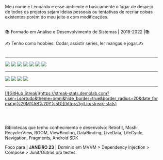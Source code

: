 <br/><br/>
 Meu nome é Leonardo e esse ambiente é basicamente o lugar de despejo de todos os projetos sejam ideias pessoais ou tentativas de recriar coisas existentes porém do meu jeito e com modificações. 
<br/><br/>

📚 Formado em Análise e Desenvolvimento de Sistemas | 2018-2022 |📚

✍ Tenho como hobbies: Codar, assistir series, ler mangas e jogar.✍
<br/><br/>

<!-- 🖊️ Codepen: [Leozinho](https://codepen.io/leozinhozddev) 🖊️-->
---
![](https://img.shields.io/badge/HTML5-E34F26?style=for-the-badge&logo=html5&logoColor=white)
![](https://img.shields.io/badge/CSS3-1572B6?style=for-the-badge&logo=css3&logoColor=white)
![](https://img.shields.io/badge/JavaScript-F7DF1E?style=for-the-badge&logo=javascript&logoColor=black)
![](https://img.shields.io/badge/Sass-CC6699?style=for-the-badge&logo=sass&logoColor=white)
![](https://img.shields.io/badge/Vue.js-35495E?style=for-the-badge&logo=vue.js&logoColor=4FC08D)
![](https://img.shields.io/badge/kotlin-%230095D5.svg?style=for-the-badge&logo=kotlin&logoColor=white)
![](https://img.shields.io/badge/figma-%23F24E1E.svg?style=for-the-badge&logo=figma&logoColor=white)

---

<div>
  <a href="https://codepen.io/leozinhozddev" target="_blank"><img src="https://img.shields.io/badge/Codepen-000000?style=for-the-badge&logo=codepen&logoColor=white" target="_blank"></a>
  <a href="https://github.com/lsortudo" target="_blank"><img src="https://img.shields.io/badge/github-%23121011.svg?style=for-the-badge&logo=github&logoColor=white" target="_blank"></a>
  <a href="https://www.linkedin.com/in/leozinhozd/" target="_blank"><img src="https://img.shields.io/badge/linkedin-%230077B5.svg?style=for-the-badge&logo=linkedin&logoColor=white" target="_blank"></a>
  <a href="mailto:lsortudo36@gmail.com"><img src="https://img.shields.io/badge/Gmail-D14836?style=for-the-badge&logo=gmail&logoColor=white"/><a/>
</div>

---


<div>
  <a href="https://github.com/lsortudo">
  [![GitHub Streak](https://streak-stats.demolab.com?user=Lsortudo&theme=omni&hide_border=true&border_radius=20&date_format=j%20M%5B%20Y%5D)](https://git.io/streak-stats)
  <a/>
</div>

 
  <br/><br/>

Bibliotecas que tenho conhecimento e desenvolvo: Retrofit, Moshi, RecyclerView, ROOM, ViewBinding, DataBinding, LiveData, LifeCycle, Navigation, Fragments, Android SDK


Foco para | **JANEIRO 23** | Dominio em MVVM > Dependency Injection > Compose > Junit/Outros pra testes.
  
  
  
  
  
  
<!--
**Lsortudo/Lsortudo** is a ✨ _special_ ✨ repository because its `README.md` (this file) appears on your GitHub profile.

Here are some ideas to get you started:

- 🔭 I’m currently working on ...
- 🌱 I’m currently learning ...
- 👯 I’m looking to collaborate on ...
- 🤔 I’m looking for help with ...
- 💬 Ask me about ...
- 📫 How to reach me: ...
- 😄 Pronouns: ...
- ⚡ Fun fact: ...
-->
